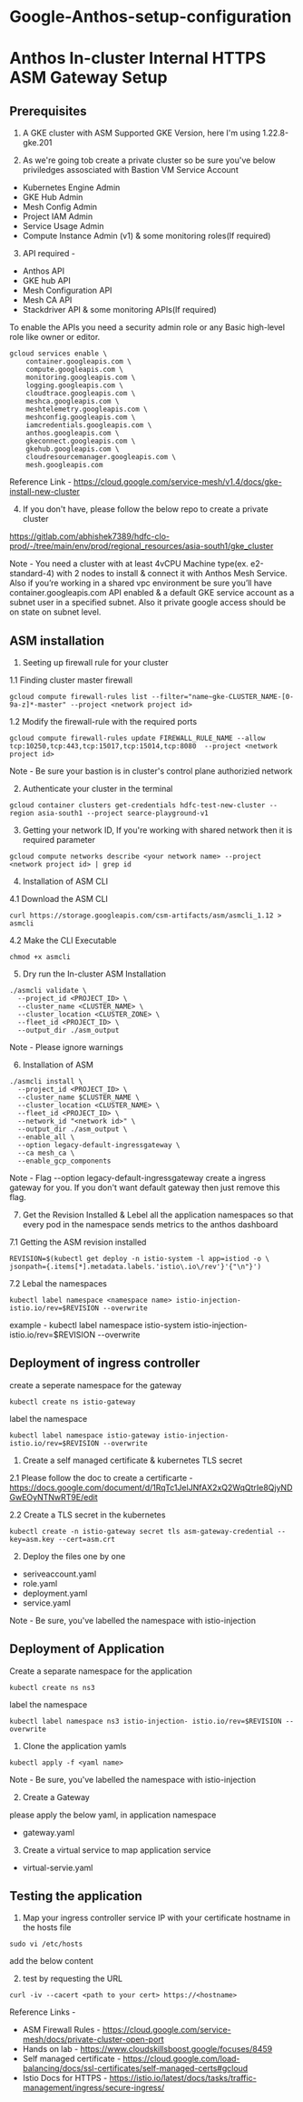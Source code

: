 # Google-Anthos-setup-configuration

# Anthos In-cluster Internal HTTPS ASM Gateway Setup

## Prerequisites

1. A GKE cluster with ASM Supported GKE Version, here I'm using 1.22.8-gke.201

2. As we're going tob create a private cluster so be sure you've below priviledges assosciated with Bastion VM Service Account

- Kubernetes Engine Admin
- GKE Hub Admin
- Mesh Config Admin
- Project IAM Admin
- Service Usage Admin
- Compute Instance Admin (v1)
& some monitoring roles(If required)

3. API required - 

- Anthos API
- GKE hub API
- Mesh Configuration API
- Mesh CA API
- Stackdriver API
& some monitoring APIs(If required)

To enable the  APIs you need a security admin role or any Basic high-level role like owner or editor.
```
gcloud services enable \
    container.googleapis.com \
    compute.googleapis.com \
    monitoring.googleapis.com \
    logging.googleapis.com \
    cloudtrace.googleapis.com \
    meshca.googleapis.com \
    meshtelemetry.googleapis.com \
    meshconfig.googleapis.com \
    iamcredentials.googleapis.com \
    anthos.googleapis.com \
    gkeconnect.googleapis.com \
    gkehub.googleapis.com \
    cloudresourcemanager.googleapis.com \
    mesh.googleapis.com
```

Reference Link - https://cloud.google.com/service-mesh/v1.4/docs/gke-install-new-cluster

4. If you don't have, please follow the below repo to create a private cluster

https://gitlab.com/abhishek7389/hdfc-clo-prod/-/tree/main/env/prod/regional_resources/asia-south1/gke_cluster

Note - You need a cluster with at least 4vCPU Machine type(ex. e2-standard-4) with 2 nodes to install & connect it with Anthos Mesh Service. Also if you’re working in a shared vpc environment be sure you’ll have container.googleapis.com API enabled & a default GKE service account as a subnet user in a specified subnet. Also it private google access should be on state on subnet level.


## ASM installation

1. Seeting up firewall rule for your cluster 

1.1 Finding cluster master firewall 
```
gcloud compute firewall-rules list --filter="name~gke-CLUSTER_NAME-[0-9a-z]*-master" --project <network project id> 
``` 
1.2 Modify the firewall-rule with the required ports 
```
gcloud compute firewall-rules update FIREWALL_RULE_NAME --allow tcp:10250,tcp:443,tcp:15017,tcp:15014,tcp:8080  --project <network project id>   
```
Note - Be sure your bastion is in cluster's control plane authorizied network

2. Authenticate your cluster in the terminal 
```
gcloud container clusters get-credentials hdfc-test-new-cluster --region asia-south1 --project searce-playground-v1
```
3. Getting your network ID, If you're working with shared network then it is required parameter
```
gcloud compute networks describe <your network name> --project <network project id> | grep id

```
4. Installation of ASM CLI 

4.1 Download the ASM CLI 
```
curl https://storage.googleapis.com/csm-artifacts/asm/asmcli_1.12 > asmcli
```
4.2 Make the CLI Executable
```
chmod +x asmcli
```
5. Dry run the In-cluster ASM Installation
```
./asmcli validate \
  --project_id <PROJECT_ID> \
  --cluster_name <CLUSTER_NAME> \
  --cluster_location <CLUSTER_ZONE> \
  --fleet_id <PROJECT_ID> \
  --output_dir ./asm_output
```
Note - Please ignore warnings 

6. Installation of ASM 
```
./asmcli install \
  --project_id <PROJECT_ID> \
  --cluster_name $CLUSTER_NAME \
  --cluster_location <CLUSTER_NAME> \
  --fleet_id <PROJECT_ID> \
  --network_id "<network id>" \
  --output_dir ./asm_output \
  --enable_all \
  --option legacy-default-ingressgateway \
  --ca mesh_ca \
  --enable_gcp_components
```
Note - Flag --option legacy-default-ingressgateway create a ingress gateway for you. If you don't want default gateway then just remove this flag.

7. Get the Revision Installed & Lebel all the application namespaces so that every pod in the namespace sends metrics to the anthos dashboard

7.1 Getting the ASM revision installed
```
REVISION=$(kubectl get deploy -n istio-system -l app=istiod -o \
jsonpath={.items[*].metadata.labels.'istio\.io\/rev'}'{"\n"}')
```
7.2 Lebal the namespaces
```
kubectl label namespace <namespace name> istio-injection- istio.io/rev=$REVISION --overwrite
```

example - kubectl label namespace istio-system istio-injection- istio.io/rev=$REVISION --overwrite

## Deployment of ingress controller 

create a seperate namespace for the gateway
```
kubectl create ns istio-gateway
```
label the namespace
```
kubectl label namespace istio-gateway istio-injection- istio.io/rev=$REVISION --overwrite
```

1. Create a self managed certificate & kubernetes TLS secret

2.1 Please follow the doc to create a certificarte - https://docs.google.com/document/d/1RqTc1JelJNfAX2xQ2WqQtrIe8QjyNDGwEOyNTNwRT9E/edit

2.2 Create a TLS secret in the kubernetes 
```
kubectl create -n istio-gateway secret tls asm-gateway-credential --key=asm.key --cert=asm.crt
```


2. Deploy the files one by one 

- seriveaccount.yaml
- role.yaml
- deployment.yaml
- service.yaml

Note - Be sure, you've labelled the namespace with istio-injection

## Deployment of Application 

Create a separate namespace for the application
```
kubectl create ns ns3
```
label the namespace
```
kubectl label namespace ns3 istio-injection- istio.io/rev=$REVISION --overwrite
```
1. Clone the application yamls
```
kubectl apply -f <yaml name>
```
Note - Be sure, you've labelled the namespace with istio-injection

2. Create a Gateway 

please apply the below yaml, in application namespace

- gateway.yaml

3. Create a virtual service to map application service

- virtual-servie.yaml


## Testing the application

1. Map your ingress controller service IP with your certificate hostname in the hosts file
```
sudo vi /etc/hosts
```
add the below content

<ingress controller service IP> <your hostname>

2. test by requesting the URL
```
curl -iv --cacert <path to your cert> https://<hostname>
```


Reference Links - 

- ASM Firewall Rules - https://cloud.google.com/service-mesh/docs/private-cluster-open-port
- Hands on lab - https://www.cloudskillsboost.google/focuses/8459
- Self managed certificate - https://cloud.google.com/load-balancing/docs/ssl-certificates/self-managed-certs#gcloud
- Istio Docs for HTTPS - https://istio.io/latest/docs/tasks/traffic-management/ingress/secure-ingress/

